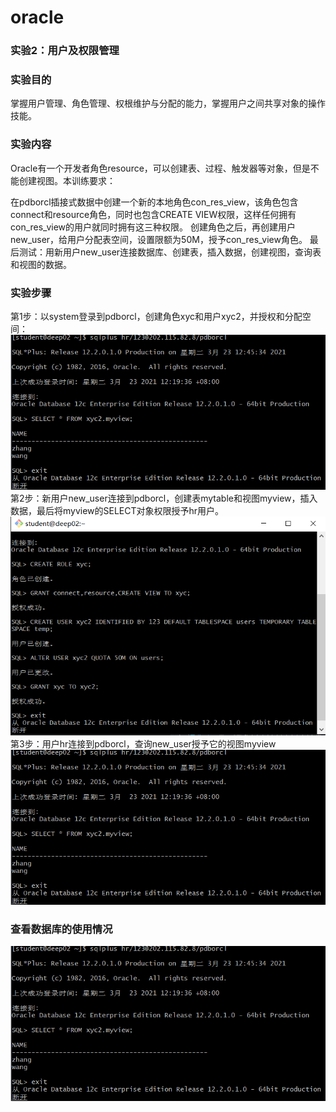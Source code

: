 # oracle

### 实验2：用户及权限管理
### 实验目的
掌握用户管理、角色管理、权根维护与分配的能力，掌握用户之间共享对象的操作技能。

### 实验内容
Oracle有一个开发者角色resource，可以创建表、过程、触发器等对象，但是不能创建视图。本训练要求：

在pdborcl插接式数据中创建一个新的本地角色con_res_view，该角色包含connect和resource角色，同时也包含CREATE VIEW权限，这样任何拥有con_res_view的用户就同时拥有这三种权限。
创建角色之后，再创建用户new_user，给用户分配表空间，设置限额为50M，授予con_res_view角色。
最后测试：用新用户new_user连接数据库、创建表，插入数据，创建视图，查询表和视图的数据。
### 实验步骤
第1步：以system登录到pdborcl，创建角色xyc和用户xyc2，并授权和分配空间：
![pict1](pict1.png)
第2步：新用户new_user连接到pdborcl，创建表mytable和视图myview，插入数据，最后将myview的SELECT对象权限授予hr用户。
![pict2](pict2.png)
第3步：用户hr连接到pdborcl，查询new_user授予它的视图myview
![pict3](pict1.png)
### 查看数据库的使用情况
![pict4](pict1.png)
